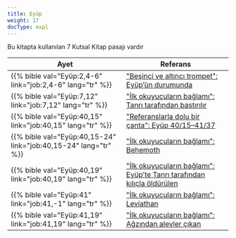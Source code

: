 ```yaml
---
title: Eyüp
weight: 17
docType: expl
---
```


Bu kitapta kullanılan 7 Kutsal Kitap pasajı vardır

| Ayet | Referans |
|-------|-----------|
| {{% bible val="Eyüp:2,4-6" link="job:2,4-6" lang="tr" %}} | ["Beşinci ve altıncı trompet": Eyüp’ün durumunda](/expl/../expl/content/trumpets/the-trumpets-in-revelation#9bbb) |
| {{% bible val="Eyüp:7,12" link="job:7,12" lang="tr" %}} | ["İlk okuyucuların bağlamı": Tanrı tarafından bastırılır](/expl/../expl/content/beasts/the-beasts-and-the-666-in-historical-context#b8d0) |
| {{% bible val="Eyüp:40,15" link="job:40,15" lang="tr" %}} | ["Referanslarla dolu bir çanta": Eyüp 40/15–41/37](/expl/../expl/content/beasts/the-nature-of-the-beast-in-the-book-of-revelation#042c) |
| {{% bible val="Eyüp:40,15-24" link="job:40,15-24" lang="tr" %}} | ["İlk okuyucuların bağlamı": Behemoth](/expl/../expl/content/beasts/the-beasts-and-the-666-in-historical-context#b8d0) |
| {{% bible val="Eyüp:40,19" link="job:40,19" lang="tr" %}} | ["İlk okuyucuların bağlamı": Eyüp’te Tanrı tarafından kılıçla öldürülen](/expl/../expl/content/beasts/the-beasts-and-the-666-in-historical-context#b8d0) |
| {{% bible val="Eyüp:41" link="job:41,-1" lang="tr" %}} | ["İlk okuyucuların bağlamı": Leviathan](/expl/../expl/content/beasts/the-beasts-and-the-666-in-historical-context#b8d0) |
| {{% bible val="Eyüp:41,19" link="job:41,19" lang="tr" %}} | ["İlk okuyucuların bağlamı": Ağzından alevler çıkan](/expl/../expl/content/beasts/the-beasts-and-the-666-in-historical-context#b8d0) |
